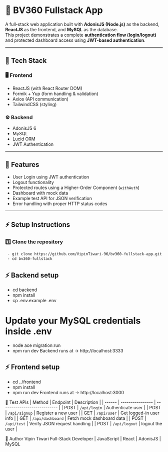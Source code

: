# 🧩 BV360 Fullstack App

A full-stack web application built with **AdonisJS (Node.js)** as the backend, **ReactJS** as the frontend, and **MySQL** as the database.  
This project demonstrates a complete **authentication flow (login/logout)** and protected dashboard access using **JWT-based authentication**.

---

## 🚀 Tech Stack

### 🖥️ Frontend

- ReactJS (with React Router DOM)
- Formik + Yup (form handling & validation)
- Axios (API communication)
- TailwindCSS (styling)

### ⚙️ Backend

- AdonisJS 6
- MySQL
- Lucid ORM
- JWT Authentication

---

## 🔐 Features

- User Login using JWT authentication
- Logout functionality
- Protected routes using a Higher-Order Component (`withAuth`)
- Dashboard with mock data
- Example test API for JSON verification
- Error handling with proper HTTP status codes

---

## ⚡ Setup Instructions

### 1️⃣ Clone the repository

```bash
 - git clone https://github.com/VipinTiwari-96/bv360-fullstack-app.git
 - cd bv360-fullstack
```

## ⚡ Backend setup

- cd backend
- npm install
- cp .env.example .env

# Update your MySQL credentials inside .env

- node ace migration:run
- npm run dev
  Backend runs at → http://localhost:3333

## ⚡ Frontend setup

- cd ../frontend
- npm install
- npm run dev
  Frontend runs at → http://localhost:3000

🧪 Test APIs
| Method | Endpoint | Description |
| ------ | ---------------- | ---------------------------- |
| POST | `/api/login` | Authenticate user |
| POST | `/api/signup` | Register a new user |
| GET | `/api/user` | Get logged-in user info |
| GET | `/api/dashboard` | Fetch mock dashboard data |
| POST | `/api/test` | Verify JSON request handling |
| POST | `/api/logout` | logout the user |

🧠 Author
Vipin Tiwari
Full-Stack Developer | JavaScript | React | AdonisJS | MySQL
